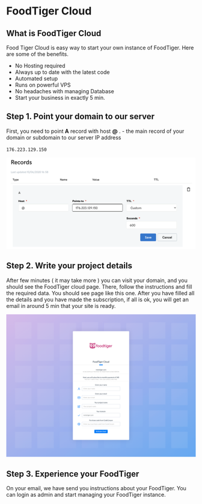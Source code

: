 # FoodTiger Cloud

## What is FoodTiger Cloud

Food Tiger Cloud is easy way to start your own instance of FoodTiger. Here are some of the benefits.

* No Hosting required
* Always up to date with the latest code
* Automated setup
* Runs on powerful VPS
* No headaches with managing Database 
* Start your business in exactly 5 min. 

## Step 1. Point your domain to our server

First, you need to point **A** record with host **@** . - the main record of your domain or subdomain to our server IP address  
  
`176.223.129.150`  


![](../.gitbook/assets/domain.png)

## Step 2. Write your project details

After few minutes \( it may take more \) you can visit your domain, and you should see the FoodTiger cloud page. There, follow the instructions and fill the required data. You should see page like this one. After you have filled all the details and you have made the subscription, if all is ok, you will get an email in around 5 min that your site is ready. 

![](../.gitbook/assets/screencapture-restotiger-2020-07-05-18_18_17.png)

## Step 3. Experience your FoodTiger

On your email, we have send you instructions about your FoodTiger.  You can login as admin and start managing your FoodTiger instance.

